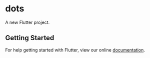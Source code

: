 # dots

A new Flutter project.

## Getting Started

For help getting started with Flutter, view our online
[documentation](https://flutter.io/).
